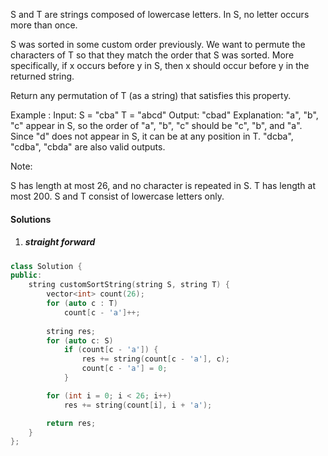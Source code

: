 S and T are strings composed of lowercase letters. In S, no letter occurs more than once.

S was sorted in some custom order previously. We want to permute the characters of T so that they match the order that S was sorted. More specifically, if x occurs before y in S, then x should occur before y in the returned string.

Return any permutation of T (as a string) that satisfies this property.

Example :
Input: 
S = "cba"
T = "abcd"
Output: "cbad"
Explanation: 
"a", "b", "c" appear in S, so the order of "a", "b", "c" should be "c", "b", and "a". 
Since "d" does not appear in S, it can be at any position in T. "dcba", "cdba", "cbda" are also valid outputs.
 

Note:

S has length at most 26, and no character is repeated in S.
T has length at most 200.
S and T consist of lowercase letters only.

#### Solutions

1. ##### straight forward

```c++
class Solution {
public:
    string customSortString(string S, string T) {
        vector<int> count(26);
        for (auto c : T)
            count[c - 'a']++;
    
        string res;
        for (auto c: S)
            if (count[c - 'a']) {
                res += string(count[c - 'a'], c);
                count[c - 'a'] = 0;
            }

        for (int i = 0; i < 26; i++)
            res += string(count[i], i + 'a');

        return res;
    }
};
```